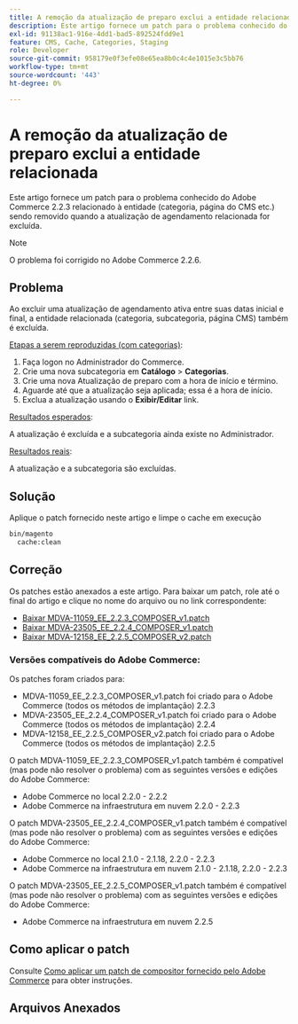 ```yaml
---
title: A remoção da atualização de preparo exclui a entidade relacionada
description: Este artigo fornece um patch para o problema conhecido do Adobe Commerce 2.2.3 relacionado à entidade (categoria, página do CMS etc.) sendo removido quando a atualização de agendamento relacionada for excluída.
exl-id: 91138ac1-916e-4dd1-bad5-892524fdd9e1
feature: CMS, Cache, Categories, Staging
role: Developer
source-git-commit: 958179e0f3efe08e65ea8b0c4c4e1015e3c5bb76
workflow-type: tm+mt
source-wordcount: '443'
ht-degree: 0%

---
```


# A remoção da atualização de preparo exclui a entidade relacionada

Este artigo fornece um patch para o problema conhecido do Adobe Commerce 2.2.3 relacionado à entidade (categoria, página do CMS etc.) sendo removido quando a atualização de agendamento relacionada for excluída.

>[!NOTE]
>
>O problema foi corrigido no Adobe Commerce 2.2.6.

## Problema

Ao excluir uma atualização de agendamento ativa entre suas datas inicial e final, a entidade relacionada (categoria, subcategoria, página CMS) também é excluída.

<u>Etapas a serem reproduzidas (com categorias)</u>:

1. Faça logon no Administrador do Commerce.
1. Crie uma nova subcategoria em **Catálogo** > **Categorias**.
1. Crie uma nova Atualização de preparo com a hora de início e término.
1. Aguarde até que a atualização seja aplicada; essa é a hora de início.
1. Exclua a atualização usando o **Exibir/Editar** link.

<u>Resultados esperados</u>:

A atualização é excluída e a subcategoria ainda existe no Administrador.

<u>Resultados reais</u>:

A atualização e a subcategoria são excluídas.

## Solução

Aplique o patch fornecido neste artigo e limpe o cache em execução

```bash
bin/magento
  cache:clean
```

## Correção

Os patches estão anexados a este artigo. Para baixar um patch, role até o final do artigo e clique no nome do arquivo ou no link correspondente:

* [Baixar MDVA-11059\_EE\_2.2.3\_COMPOSER\_v1.patch](assets/MDVA-11059_EE_2.2.3_COMPOSER_v1.patch.zip)
* [Baixar MDVA-23505\_EE\_2.2.4\_COMPOSER\_v1.patch](assets/MDVA-23505_EE_2.2.4_COMPOSER_v1.patch.zip)
* [Baixar MDVA-12158\_EE\_2.2.5\_COMPOSER\_v2.patch](assets/MDVA-12158_EE_2.2.5_COMPOSER_v2.patch.zip)

### Versões compatíveis do Adobe Commerce:

Os patches foram criados para:

* MDVA-11059\_EE\_2.2.3\_COMPOSER\_v1.patch foi criado para o Adobe Commerce (todos os métodos de implantação) 2.2.3
* MDVA-23505\_EE\_2.2.4\_COMPOSER\_v1.patch foi criado para o Adobe Commerce (todos os métodos de implantação) 2.2.4
* MDVA-12158\_EE\_2.2.5\_COMPOSER\_v2.patch foi criado para o Adobe Commerce (todos os métodos de implantação) 2.2.5

O patch MDVA-11059\_EE\_2.2.3\_COMPOSER\_v1.patch também é compatível (mas pode não resolver o problema) com as seguintes versões e edições do Adobe Commerce:

* Adobe Commerce no local 2.2.0 - 2.2.2
* Adobe Commerce na infraestrutura em nuvem 2.2.0 - 2.2.3

O patch MDVA-23505\_EE\_2.2.4\_COMPOSER\_v1.patch também é compatível (mas pode não resolver o problema) com as seguintes versões e edições do Adobe Commerce:

* Adobe Commerce no local 2.1.0 - 2.1.18, 2.2.0 - 2.2.3
* Adobe Commerce na infraestrutura em nuvem 2.1.0 - 2.1.18, 2.2.0 - 2.2.3

O patch MDVA-23505\_EE\_2.2.5\_COMPOSER\_v1.patch também é compatível (mas pode não resolver o problema) com as seguintes versões e edições do Adobe Commerce:

* Adobe Commerce na infraestrutura em nuvem 2.2.5

## Como aplicar o patch

Consulte [Como aplicar um patch de compositor fornecido pelo Adobe Commerce](/help/how-to/general/how-to-apply-a-composer-patch-provided-by-magento.md) para obter instruções.

## Arquivos Anexados
